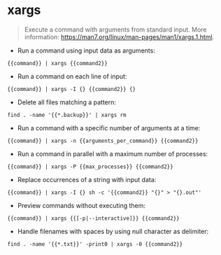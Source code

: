 # xargs

> Execute a command with arguments from standard input.
> More information: <https://man7.org/linux/man-pages/man1/xargs.1.html>.

- Run a command using input data as arguments:

`{{command}} | xargs {{command2}}`

- Run a command on each line of input:

`{{command}} | xargs -I {} {{command2}} {}`

- Delete all files matching a pattern:

`find . -name '{{*.backup}}' | xargs rm`

- Run a command with a specific number of arguments at a time:

`{{command}} | xargs -n {{arguments_per_command}} {{command2}}`

- Run a command in parallel with a maximum number of processes:

`{{command}} | xargs -P {{max_processes}} {{command2}}`

- Replace occurrences of a string with input data:

`{{command}} | xargs -I {} sh -c '{{command2}} "{}" > "{}.out"'`

- Preview commands without executing them:

`{{command}} | xargs {{[-p|--interactive]}} {{command2}}`

- Handle filenames with spaces by using null character as delimiter:

`find . -name '{{*.txt}}' -print0 | xargs -0 {{command2}}`